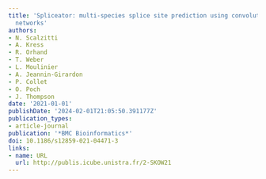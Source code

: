 ```yaml
---
title: 'Spliceator: multi-species splice site prediction using convolutional neural
  networks'
authors:
- N. Scalzitti
- A. Kress
- R. Orhand
- T. Weber
- L. Moulinier
- A. Jeannin-Girardon
- P. Collet
- O. Poch
- J. Thompson
date: '2021-01-01'
publishDate: '2024-02-01T21:05:50.391177Z'
publication_types:
- article-journal
publication: '*BMC Bioinformatics*'
doi: 10.1186/s12859-021-04471-3
links:
- name: URL
  url: http://publis.icube.unistra.fr/2-SKOW21
---
```

